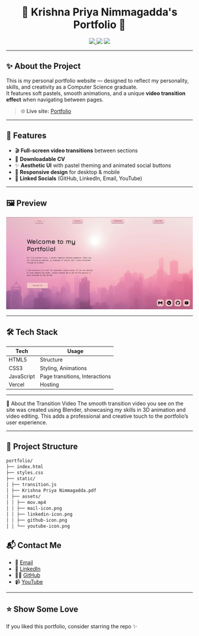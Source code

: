 <h1 align="center">🌸 Krishna Priya Nimmagadda's Portfolio 🌸</h1>

<p align="center">
  <a href="https://kprokzz-portfolio.vercel.app/" target="_blank">
    <img src="https://img.shields.io/badge/Live-Demo-%23F6C4C8?style=for-the-badge&logo=githubpages&logoColor=8C6180" />
  </a>
  <img src="https://img.shields.io/badge/Built%20With-HTML%2FCSS%2FJS-%23F6C4C8?style=for-the-badge&logo=javascript&logoColor=8C6180" />
  <img src="https://img.shields.io/github/last-commit/krishnapriya-n/portfolio?style=for-the-badge&color=8C6180">
</p>

---

## ✨ About the Project

This is my personal portfolio website — designed to reflect my personality, skills, and creativity as a Computer Science graduate.  
It features soft pastels, smooth animations, and a unique **video transition effect** when navigating between pages.

> 🌐 **Live site:** [Portfolio](https://kprokzz-portfolio.vercel.app/)

---

## 🎯 Features

- 🎬 **Full-screen video transitions** between sections
- 📄 **Downloadable CV**
- ✨ **Aesthetic UI** with pastel theming and animated social buttons
- 📱 **Responsive design** for desktop & mobile
- 🔗 **Linked Socials** (GitHub, LinkedIn, Email, YouTube)

---

## 🖼️ Preview

![Screenshot](https://raw.githubusercontent.com/krishnapriya-n/portfolio/main/static/assets/screenshot.png)  

---

## 🛠️ Tech Stack

| Tech            | Usage                        |
|-----------------|------------------------------|
| HTML5           | Structure                    |
| CSS3            | Styling, Animations          |
| JavaScript      | Page transitions, Interactions |
| Vercel          | Hosting                      |

---

🎥 About the Transition Video
The smooth transition video you see on the site was created using Blender, showcasing my skills in 3D animation and video editing. This adds a professional and creative touch to the portfolio’s user experience.

---

## 📁 Project Structure

```
portfolio/
├── index.html
├── styles.css
├── static/
│ ├── transition.js
│ ├── Krishna Priya Nimmagadda.pdf
│ ├── assets/
│ │ ├── mov.mp4
│ │ ├── mail-icon.png
│ │ ├── linkedin-icon.png
│ │ ├── github-icon.png
│ │ └── youtube-icon.png
```

## 📬 Contact Me

- 📧 [Email](mailto:kannakrishnapriya@gmail.com)
- 💼 [LinkedIn](https://www.linkedin.com/in/krishna-priya-nimmagadda/)
- 🧑‍💻 [GitHub](https://github.com/krishnapriya-n)
- 📹 [YouTube](https://www.youtube.com/@KpRokzzCodes)

---

## ⭐️ Show Some Love

If you liked this portfolio, consider starring the repo ✨  

